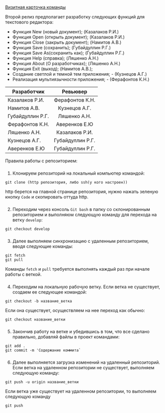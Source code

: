 [Визитная карточка команды](https://github.com/Legendary2/GB_CommandProgCPP_team3/wiki)

Второй релиз предполагает разработку следующих функций для текстового редактора:
- Функция New (новый документ); (Казалаков Р.И.)
- Функция Open (открыть документ); (Казалаков Р.И.)
- Функция Close (закрыть документ); (Намитов А.В.)
- Функция Save (сохранить); (Губайдуллин Р.Г.)
- Функция Save As(сохранить как); (Губайдуллин Р.Г.)
- Функция Help (справка); (Ляшенко А.Н.)
- Функция About (О разработчиках); (Ляшенко А.Н.)
- Функция Exit (выход); (Намитов А.В.);
- Создание светлой и темной тем приложения;  - (Кузнецов А.Г.)
- Реализация мультиязычности приложения; - (Ферафонтов К.Н.)

| Разработчик  |      Ревьювер      |
|----------|:-------------:|
| Казалаков Р.И. | Ферафонтов К.Н.  |
| Намитов А.В. |  Кузнецов А.Г.  |
| Губайдуллин Р.Г. | Ляшенко А.Н. |
| Ферафонтов К.Н. | Аверенков Е.Ю |
| Ляшенко А.Н. | Казалаков Р.И. |
| Кузнецов А.Г. |  Губайдуллин Р.Г. |
| Аверенков Е.Ю |  Губайдуллин Р.Г. |

Правила работы с репозиторием:
###
1. Клонируем репозиторий на локальный компьютер командой:
```
git clone (http репозитория, либо ssh(у кого настроен))
```
http берется на главной странице репозитория, нужно нажать зеленую кнопку `Code` и скопировать оттуда http.
###
2. Переходим через консоль `Git bash` в папку со склонированным репозиторием и выполняюм следующую команду для перехода на ветку `develop`:
```
git checkout develop
```
###
3. Далее выполняем синхронизацию с удаленным репозиторием, вводя следующие команды:
```
git fetch
git pull
```
Команды `fetch` и `pull` требуется выполнять каждый раз при начале работы с веткой.
###
4. Переходим на локальную рабочую ветку.
Если ветка не существует, создаем ее следующее командой:
```
git checkout -b название_ветка
```
Если она существует, осуществляем на нее переход как обычно:
```
git checkout название_ветки
```
###
5. Закончив работу на ветке и убедившись в том, что все сделано правильно, добавляй файлы в проект командами:
```
git add .
git commit -m 'Содержание коммита`
```
###
6. Далее выполняется загрузка изменений на удаленный репозиторий.
Если ветка на удаленном репозитории не существует, выполняем следующую команду:
```
git push -u origin название_ветки
```
Если ветка уже существует на удаленном репозитории, то выполняем следующую команду
```
git push
```
